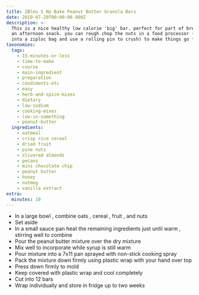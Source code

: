 ```yaml
---
title: 2Bleu S No Bake Peanut Butter Granola Bars
date: 2010-07-20T00:00:00.000Z
description: >-
  This is a nice healthy low calorie 'big' bar. perfect for part of breakfast or
  an afternoon snack. you can rough chop the nuts in a food processor (or place
  into a ziploc bag and use a rolling pin to crush) to make things go faster.
taxonomies:
  tags:
    - 15-minutes-or-less
    - time-to-make
    - course
    - main-ingredient
    - preparation
    - condiments-etc
    - easy
    - herb-and-spice-mixes
    - dietary
    - low-sodium
    - cooking-mixes
    - low-in-something
    - peanut-butter
  ingredients:
    - oatmeal
    - crisp rice cereal
    - dried fruit
    - pine nuts
    - slivered almonds
    - pecans
    - mini chocolate chip
    - peanut butter
    - honey
    - nutmeg
    - vanilla extract
extra:
  minutes: 10
---
```

 - In a large bowl , combine oats , cereal , fruit , and nuts
 - Set aside
 - In a small sauce pan heat the remaining ingredients just until warm , stirring well to combine
 - Pour the peanut butter mixture over the dry mixture
 - Mix well to incorporate while syrup is still warm
 - Pour mixture into a 7x11 pan sprayed with non-stick cooking spray
 - Pack the mixture down firmly using plastic wrap with your hand over top
 - Press down firmly to mold
 - Keep covered with plastic wrap and cool completely
 - Cut into 12 bars
 - Wrap individually and store in fridge up to two weeks
